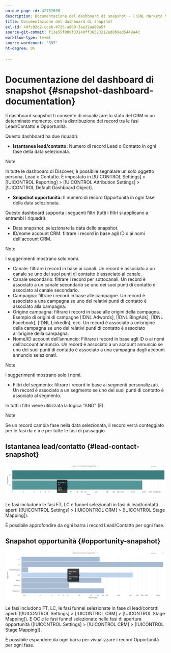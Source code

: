 ```yaml
---
unique-page-id: 42762600
description: Documentazione del dashboard di snapshot - [!DNL Marketo Measure] - Documentazione del prodotto
title: Documentazione del dashboard di snapshot
exl-id: 4dfc92d2-ccab-4726-a869-3ae32aa89a5f
source-git-commit: f13e55f009f33140ff36523212ed8b9ed5449a4d
workflow-type: tm+mt
source-wordcount: '397'
ht-degree: 0%

---
```


# Documentazione del dashboard di snapshot {#snapshot-dashboard-documentation}

Il dashboard snapshot ti consente di visualizzare lo stato del CRM in un determinato momento, con la distribuzione dei record tra le fasi Lead/Contatto e Opportunità.

Questo dashboard ha due riquadri:

* **Istantanea lead/contatto:** Numero di record Lead o Contatto in ogni fase della data selezionata.

>[!NOTE]
>
>In tutte le dashboard di Discover, è possibile segnalare un solo oggetto persona, Lead o Contatto. È impostato in [!UICONTROL Settings] > [!UICONTROL Reporting] > [!UICONTROL Attribution Settings] > [!UICONTROL Default Dashboard Object].

* **Snapshot opportunità:** Il numero di record Opportunità in ogni fase della data selezionata.

Questo dashboard supporta i seguenti filtri (tutti i filtri si applicano a entrambi i riquadri):

* Data snapshot: selezionare la data dello snapshot.
* ID/nome account CRM: filtrare i record in base agli ID o ai nomi dell&#39;account CRM.

>[!NOTE]
>
>I suggerimenti mostrano solo nomi.

* Canale: filtrare i record in base ai canali. Un record è associato a un canale se uno dei suoi punti di contatto è associato al canale.
* Canale secondario: filtrare i record per sottocanali. Un record è associato a un canale secondario se uno dei suoi punti di contatto è associato al canale secondario.
* Campagna: filtrare i record in base alle campagne. Un record è associato a una campagna se uno dei relativi punti di contatto è associato alla campagna.
* Origine campagna: filtrare i record in base alle origini della campagna. Esempio di origini di campagne [!DNL Adwords], [!DNL BingAds], [!DNL Facebook], [!DNL LinkedIn], ecc. Un record è associato a un’origine della campagna se uno dei relativi punti di contatto è associato all’origine della campagna.
* Nome/ID account dell’annuncio: Filtrare i record in base agli ID o ai nomi dell’account annuncio. Un record è associato a un account annuncio se uno dei suoi punti di contatto è associato a una campagna dagli account annuncio selezionati.

>[!NOTE]
>
>I suggerimenti mostrano solo i nomi.

* Filtri del segmento: filtrare i record in base ai segmenti personalizzati. Un record è associato a un segmento se uno dei suoi punti di contatto è associato al segmento.

In tutti i filtri viene utilizzata la logica &quot;AND&quot; (E).

>[!NOTE]
>
>Se un record cambia fase nella data selezionata, il record verrà conteggiato per le fasi da e a e per tutte le fasi di passaggio.

## Istantanea lead/contatto {#lead-contact-snapshot}

![](assets/one.png)

Le fasi includono le fasi FT, LC e funnel selezionati in fasi di lead/contatti aperti ([!UICONTROL Settings] > [!UICONTROL CRM] > [!UICONTROL Stage Mapping]).

È possibile approfondire da ogni barra i record Lead/Contatto per ogni fase.

## Snapshot opportunità {#opportunity-snapshot}

![](assets/two.png)

Le fasi includono FT, LC, le fasi funnel selezionate in fase di lead/contatti aperti ([!UICONTROL Settings] > [!UICONTROL CRM] > [!UICONTROL Stage Mapping]). E OC e le fasi funnel selezionate nelle fasi di apertura opportunità ([!UICONTROL Settings] > [!UICONTROL CRM] > [!UICONTROL Stage Mapping]).

È possibile espandere da ogni barra per visualizzare i record Opportunità per ogni fase.
